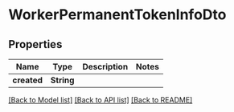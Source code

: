 # WorkerPermanentTokenInfoDto

## Properties

Name | Type | Description | Notes
------------ | ------------- | ------------- | -------------
**created** | **String** |  | 

[[Back to Model list]](../README.md#documentation-for-models) [[Back to API list]](../README.md#documentation-for-api-endpoints) [[Back to README]](../README.md)


